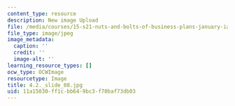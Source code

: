 ```yaml
---
content_type: resource
description: New image Upload
file: /media/courses/15-s21-nuts-and-bolts-of-business-plans-january-iap-2014/11a15030ff1cbb649bc3f70baf73db03_4.2._slide_08.jpg
file_type: image/jpeg
image_metadata:
  caption: ''
  credit: ''
  image-alt: ''
learning_resource_types: []
ocw_type: OCWImage
resourcetype: Image
title: 4.2._slide_08.jpg
uid: 11a15030-ff1c-bb64-9bc3-f70baf73db03
---
```

